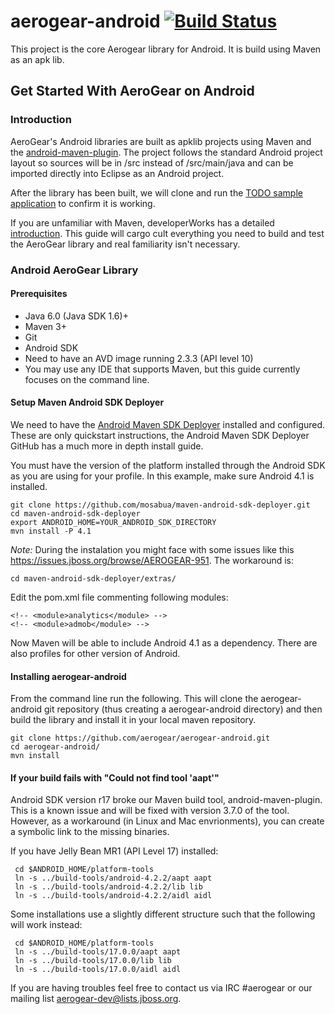 aerogear-android [![Build Status](https://travis-ci.org/aerogear/aerogear-android.png)](https://travis-ci.org/aerogear/aerogear-android)
================

This project is the core Aerogear library for Android.  It is build using Maven as an apk lib.

## Get Started With AeroGear on Android 

### Introduction

AeroGear's Android libraries are built as apklib projects using Maven and the [android-maven-plugin](http://code.google.com/p/maven-android-plugin/). The project follows the standard Android project layout so sources will be in /src instead of /src/main/java and can be imported directly into Eclipse as an Android project.

After the library has been built, we will clone and run the [TODO sample application](https://github.com/aerogear/aerogear-android-todo) to confirm it is working.

If you are unfamiliar with Maven, developerWorks has a detailed [introduction](http://www.ibm.com/developerworks/java/tutorials/j-mavenv2/).  This guide will cargo cult everything you need to build and test the AeroGear library and real familiarity isn't necessary.

### Android AeroGear Library

#### Prerequisites

* Java 6.0 (Java SDK 1.6)+
* Maven 3+
* Git
* Android SDK
* Need to have an AVD image running 2.3.3 (API level 10)
* You may use any IDE that supports Maven, but this guide currently focuses on the command line.

#### Setup Maven Android SDK Deployer

We need to have the [Android Maven SDK Deployer](https://github.com/mosabua/maven-android-sdk-deployer) installed and configured.  These are only quickstart instructions, the Android Maven SDK Deployer GitHub has a much more in depth install guide.

You must have the version of the platform installed through the Android SDK as you are using for your profile.  In this example, make sure Android 4.1 is installed.

    git clone https://github.com/mosabua/maven-android-sdk-deployer.git
    cd maven-android-sdk-deployer
    export ANDROID_HOME=YOUR_ANDROID_SDK_DIRECTORY
    mvn install -P 4.1

*Note:* During the instalation you might face with some issues like this https://issues.jboss.org/browse/AEROGEAR-951. The workaround is:

	cd maven-android-sdk-deployer/extras/

Edit the pom.xml file commenting following modules:

	<!-- <module>analytics</module> -->
	<!-- <module>admob</module> -->

Now Maven will be able to include Android 4.1 as a dependency.  There are also profiles for other version of Android.


#### Installing aerogear-android

From the command line run the following.  This will clone the aerogear-android git repository (thus creating a aerogear-android directory) and then build the library and install it in your local maven repository.


    git clone https://github.com/aerogear/aerogear-android.git
    cd aerogear-android/
    mvn install


#### If your build fails with "Could not find tool 'aapt'"

Android SDK version r17 broke our Maven build tool, android-maven-plugin.  This is a known issue and will be fixed with version 3.7.0 of the tool.  However, as a workaround (in Linux and Mac envrionments), you can create a symbolic link to the missing binaries.

If you have Jelly Bean MR1 (API Level 17) installed:

     cd $ANDROID_HOME/platform-tools
     ln -s ../build-tools/android-4.2.2/aapt aapt
     ln -s ../build-tools/android-4.2.2/lib lib
     ln -s ../build-tools/android-4.2.2/aidl aidl

Some installations use a slightly different structure such that the following will work instead:

     cd $ANDROID_HOME/platform-tools
     ln -s ../build-tools/17.0.0/aapt aapt
     ln -s ../build-tools/17.0.0/lib lib
     ln -s ../build-tools/17.0.0/aidl aidl

If you are having troubles feel free to contact us via IRC #aerogear or our mailing list aerogear-dev@lists.jboss.org.


